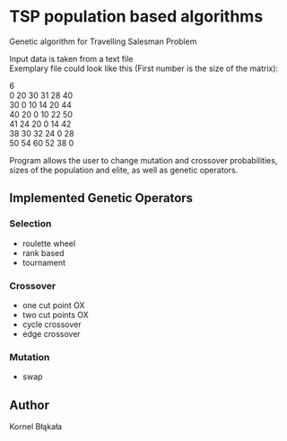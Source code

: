# TSP population based algorithms
Genetic algorithm for Travelling Salesman Problem<br />

Input data is taken from a text file<br />
Exemplary file could look like this (First number is the size of the matrix):<br />

6<br />
0 20 30 31 28 40<br />
30 0 10 14 20 44<br />
40 20 0 10 22 50<br />
41 24 20 0 14 42<br />
38 30 32 24 0 28<br />
50 54 60 52 38 0<br />

Program allows the user to change mutation and crossover probabilities, sizes of the population and elite, as well as genetic operators.

## Implemented Genetic Operators

### Selection
- roulette wheel
- rank based
- tournament

### Crossover
- one cut point OX
- two cut points OX
- cycle crossover
- edge crossover

### Mutation
- swap



## Author
Kornel Błąkała
